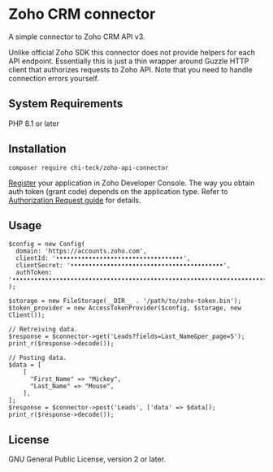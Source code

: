 # Zoho CRM connector

A simple connector to Zoho CRM API v3.

Unlike official Zoho SDK this connector does not provide helpers for each API endpoint.
Essentially this is just a thin wrapper around Guzzle HTTP client that authorizes requests
to Zoho API.
Note that you need to handle connection errors yourself.

## System Requirements
PHP 8.1 or later

## Installation
```
composer require chi-teck/zoho-api-connector
```

[Register](https://www.zoho.com/crm/developer/docs/api/v3/register-client.html) your application in Zoho Developer Console.
The way you obtain auth token (grant code) depends on the application type. Refer to [Authorization Request guide](https://www.zoho.com/crm/developer/docs/api/v3/auth-request.html) for details.

## Usage
```shell
$config = new Config(
  domain: 'https://accounts.zoho.com',
  clientId: '•••••••••••••••••••••••••••••••••••',
  clientSecret: '••••••••••••••••••••••••••••••••••••••••••',
  authToken: '•••••••••••••••••••••••••••••••••••••••••••••••••••••••••••••••••••••••',
);

$storage = new FileStorage(__DIR__ . '/path/to/zoho-token.bin');
$token_provider = new AccessTokenProvider($config, $storage, new Client());

// Retreiving data.
$response = $connector->get('Leads?fields=Last_Name&per_page=5');
print_r($response->decode());

// Posting data.
$data = [
    [
      "First_Name" => "Mickey",
      "Last_Name" => "Mouse",
    ],
];
$response = $connector->post('Leads', ['data' => $data]);
print_r($response->decode());
```

## License
GNU General Public License, version 2 or later.
